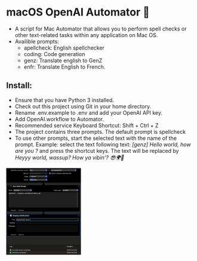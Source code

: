 # macOS OpenAI Automator 🤖

- A script for Mac Automator that allows you to perform spell checks or other text-related tasks within any application on Mac OS. 
- Availible prompts:
    - apellcheck: English spellchecker
    - coding: Code generation
    - genz: Translate english to GenZ
    - enfr: Translate English to French.


## Install:

- Ensure that you have Python 3 installed.
- Check out this project using Git in your home directory.
- Rename .env.example to .env and add your OpenAI API key.
- Add OpenAI.workflow to Automator.
- Recommended service Keyboard Shortcut: Shift + Ctrl + Z
- The project contains three prompts. The default prompt is spellcheck 
- To use other prompts, start the selected text with the name of the prompt.
  Example: select the text following text: 
  _[genz] Hello world, how are you ?_
  and press the shortcut keys. 
  The text will be replaced by _Heyyy world, wassup? How ya vibin'? 😎🌍🤙_

<img src="workflow.png" width="200">
